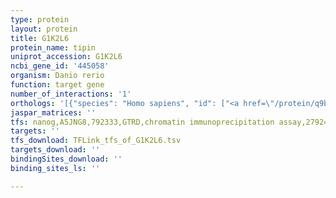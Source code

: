 ```yaml
---
type: protein
layout: protein
title: G1K2L6
protein_name: tipin
uniprot_accession: G1K2L6
ncbi_gene_id: '445058'
organism: Danio rerio
function: target gene
number_of_interactions: '1'
orthologs: '[{"species": "Homo sapiens", "id": ["<a href=\"/protein/q9bvw5\">Q9BVW5</a>"]}, {"species": "Mus musculus", "id": ["<a href=\"/protein/q91wa1\">Q91WA1</a>"]}, {"species": "Rattus norvegicus", "id": ["<a href=\"/protein/f1lm96\">F1LM96</a>", "F1M2N9"]}]'
jaspar_matrices: ''
tfs: nanog,A5JNG8,792333,GTRD,chromatin immunoprecipitation assay,27924024%5Buid%5D,No
targets: ''
tfs_download: TFLink_tfs_of_G1K2L6.tsv
targets_download: ''
bindingSites_download: ''
binding_sites_ls: ''

---
```

